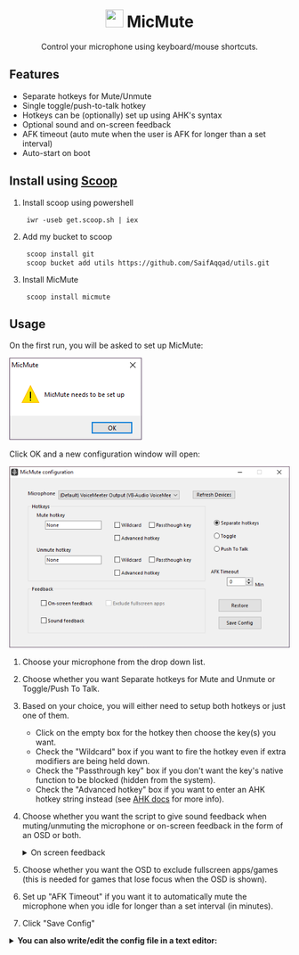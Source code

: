 <h1 align="center">
 <img src="./assets/MicMute.ico" width="32" height="32"></img> 
MicMute
</h1>
<p align="center">
  Control your microphone using keyboard/mouse shortcuts.
</p>

## Features

   * Separate hotkeys for Mute/Unmute 
   * Single toggle/push-to-talk hotkey
   * Hotkeys can be (optionally) set up using AHK's syntax
   * Optional sound and on-screen feedback
   * AFK timeout (auto mute when the user is AFK for longer than a set interval)
   * Auto-start on boot

## Install using [Scoop](https://scoop.sh)

1. Install scoop using powershell
    
        iwr -useb get.scoop.sh | iex
2. Add my bucket to scoop
        
        scoop install git
        scoop bucket add utils https://github.com/SaifAqqad/utils.git
3. Install MicMute

        scoop install micmute


## Usage

On the first run, you will be asked to set up MicMute:

![](./assets/firstsetupdialog.png)

Click OK and a new configuration window will open:

![](./assets/configwindow.png)

1. Choose your microphone from the drop down list.

2. Choose whether you want Separate hotkeys for Mute and Unmute or Toggle/Push To Talk.

3. Based on your choice, you will either need to setup both hotkeys or just one of them.
        
   - Click on the empty box for the hotkey then choose the key(s) you want.
   - Check the "Wildcard" box if you want to fire the hotkey even if extra modifiers are being held down.
   - Check the "Passthrough key" box if you don't want the key's native function to be blocked (hidden from the system).
   - Check the "Advanced hotkey" box if you want to enter an AHK hotkey string instead (see [AHK docs](https://www.autohotkey.com/docs/KeyList.htm) for more info).
   
4. Choose whether you want the script to give sound feedback when muting/unmuting the microphone or on-screen feedback in the form of an OSD or both.

   <details><summary>On screen feedback</summary>
   
   ![](./assets/OSD.gif)
   
   </details>

5. Choose whether you want the OSD to exclude fullscreen apps/games (this is needed for games that lose focus when the OSD is shown).

6. Set up "AFK Timeout" if you want it to automatically mute the microphone when you idle for longer than a set interval (in minutes).

7. Click "Save Config"


<details><summary><b>You can also write/edit the config file in a text editor:</b></summary> 

###### config.ini

```ini
[settings]
Microphone=""
MuteHotkey=""
UnmuteHotkey=""
PushToTalk=
SoundFeedback=
OnscreenFeedback=
ExcludeFullscreen=
UpdateWithSystem=
afkTimeout=
```

1. `Microphone` can be any substring of your microphone's name or the controller's name as shown in this image:
   <details><summary>image</summary>

   ![](./assets/Controlpaneldialog.png)

   </details>
   
   you can also leave it as `""` to select the default microphone
### 
2. Both `MuteHotkey` and `UnmuteHotkey` can be any hotkey supported by AHK, use this [List of keys](https://www.autohotkey.com/docs/KeyList.htm) as a reference, you can also combine them with [hotkey modifiers](https://www.autohotkey.com/docs/Hotkeys.htm#Symbols).

   You can set both to the same hotkey to make it a toggle.


   Examples: `"<^M"`: left ctrl+M, `"RShift"`: right shift, `"^!T"`: ctrl+alt+T, `"LControl & XButton1"`: left ctrl+ mouse 4


3. Set `PushToTalk` to `1` to enable PTT,  `MuteHotkey` and `UnmuteHotkey` need to be set to the same hotkey first.

4. Both `SoundFeedback` and `OnscreenFeedback` can be set to either `0` or `1`, you can also set `ExcludeFullscreen` to 1 to stop the OSD from showing on top of fullscreen applications
   <details><summary>On screen feedback</summary>

   ![](./assets/OSD.gif)

   </details>
   
5. If `UpdateWithSystem` is set to 1, the tray icon will update whenever the microphone is muted/unmuted by the OS or other applications, it increases CPU usage by 1% at most

   
### 
<details><summary>Example of a correct config</summary>

```ini
[settings]
Microphone="amazonbasics"
MuteHotkey="*RShift"
UnmuteHotkey="*RShift"
PushToTalk=0
SoundFeedback=1
OnscreenFeedback=1
ExcludeFullscreen=0
UpdateWithSystem=1
afkTimeout=5
```           

</details>

</details>
